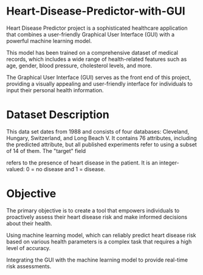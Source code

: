 # Heart-Disease-Predictor-with-GUI
Heart Disease Predictor project is a sophisticated healthcare
application that combines a user-friendly Graphical User Interface
(GUI) with a powerful machine learning model.

This model has been trained on a comprehensive dataset of medical
records, which includes a wide range of health-related features such
as age, gender, blood pressure, cholesterol levels, and more.

The Graphical User Interface (GUI) serves as the front end of this
project, providing a visually appealing and user-friendly interface for
individuals to input their personal health information.

# Dataset Description
This data set dates from 1988 and consists of four databases:
Cleveland, Hungary, Switzerland, and Long Beach V. It contains 76
attributes, including the predicted attribute, but all published
experiments refer to using a subset of 14 of them. The "target" field

refers to the presence of heart disease in the patient. It is an integer-
valued: 0 = no disease and 1 = disease.

# Objective
The primary objective is to create a tool that empowers individuals
to proactively assess their heart disease risk and make informed
decisions about their health.

Using machine learning model, which can reliably predict heart disease
risk based on various health parameters is a complex task that
requires a high level of accuracy.

Integrating the GUI with the machine learning model to provide
real-time risk assessments.
